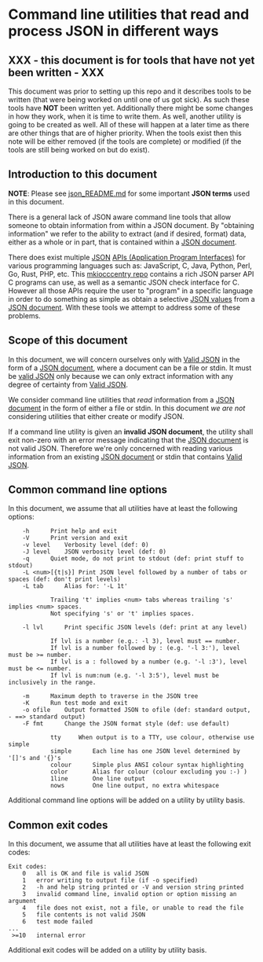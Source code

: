 # Command line utilities that read and process JSON in different ways


## XXX - this document is for tools that have not yet been written - XXX

This document was prior to setting up this repo and it describes tools to be
written (that were being worked on until one of us got sick). As such these
tools have **NOT** been written yet. Additionally there might be some changes
in how they work, when it is time to write them. As well, another utility is
going to be created as well. All of these will happen at a later time as there
are other things that are of higher priority. When the tools exist then this
note will be either removed (if the tools are complete) or modified (if the
tools are still being worked on but do exist).


## Introduction to this document

**NOTE**: Please see [json_README.md](./json_README.md) for some important **JSON
terms** used in this document.

There is a general lack of JSON aware command line tools that allow someone to
obtain information from within a JSON document.  By "obtaining information" we
refer to the ability to extract (and if desired, format) data, either as a whole
or in part, that is contained within a [JSON
document](./json_README.md#json-document).

There does exist multiple [JSON](./json_README.md) [APIs (Application Program
Interfaces)](https://en.wikipedia.org/wiki/API) for various programming
languages such as: JavaScript, C, Java, Python, Perl, Go, Rust, PHP, etc.  This
[mkiocccentry repo](https://https://github.com/ioccc-src/mkiocccentry) contains
a rich JSON parser API C programs can use, as well as a semantic JSON check
interface for C.  However all those APIs require the user to "program" in a
specific language in order to do something as simple as obtain a selective [JSON
values](./json_README.md#json-value) from a [JSON
document](./json_README.md#json-document). With these tools we attempt to
address some of these problems.



## Scope of this document

In this document, we will concern ourselves only with [Valid
JSON](./json_README.md#valid-json) in the form of a [JSON
document](./json_README.md#json-document), where a document can be a file or
stdin. It must be [valid JSON](./json_README.md#valid-json) only because we can
only extract information with any degree of certainty from [Valid
JSON](./json_README.md#valid-json).

We consider command line utilities that _read_ information from a [JSON
document](./json_README.md#json-document) in the form of either a file or stdin.
In this document _we are not_ considering utilities that either create or modify
JSON.

If a command line utility is given an **invalid JSON document**, the utility
shall exit non-zero with an error message indicating that the [JSON
document](./json_README.md#json-document) is not valid JSON.  Therefore we're
only concerned with reading various information from an existing [JSON
document](./json_README.md#json-document) or stdin that contains [Valid
JSON](./json_README.md#valid-json).


## Common command line options

In this document, we assume that all utilities have at least the following
options:

```
	-h		Print help and exit
	-V		Print version and exit
	-v level	Verbosity level (def: 0)
	-J level	JSON verbosity level (def: 0)
	-q		Quiet mode, do not print to stdout (def: print stuff to stdout)
	-L <num>[{t|s}]	Print JSON level followed by a number of tabs or spaces (def: don't print levels)
	-L tab		Alias for: '-L 1t'

			Trailing 't' implies <num> tabs whereas trailing 's' implies <num> spaces.
			Not specifying 's' or 't' implies spaces.

	-l lvl		Print specific JSON levels (def: print at any level)

			If lvl is a number (e.g.: -l 3), level must == number.
			If lvl is a number followed by : (e.g. '-l 3:'), level must be >= number.
			If lvl is a : followed by a number (e.g. '-l :3'), level must be <= number.
			If lvl is num:num (e.g. '-l 3:5'), level must be inclusively in the range.

	-m		Maximum depth to traverse in the JSON tree
	-K		Run test mode and exit
	-o ofile	Output formatted JSON to ofile (def: standard output, - ==> standard output)
	-F fmt		Change the JSON format style (def: use default)

			tty		When output is to a TTY, use colour, otherwise use simple
			simple		Each line has one JSON level determined by '[]'s and '{}'s
			colour		Simple plus ANSI colour syntax highlighting
			color		Alias for colour (colour excluding you :-) )
			1line		One line output
			nows		One line output, no extra whitespace

```

Additional command line options will be added on a utility by utility basis.



## Common exit codes

In this document, we assume that all utilities have at least the following exit
codes:

```
Exit codes:
    0	all is OK and file is valid JSON
    1	error writing to output file (if -o specified)
    2	-h and help string printed or -V and version string printed
    3	invalid command line, invalid option or option missing an argument
    4	file does not exist, not a file, or unable to read the file
    5	file contents is not valid JSON
    6	test mode failed
...
 >=10	internal error
```

Additional exit codes will be added on a utility by utility basis.
